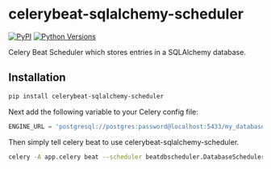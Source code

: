# celerybeat-sqlalchemy-scheduler

[![PyPI](https://img.shields.io/pypi/v/celerybeat-sqlalchemy-scheduler.svg)](https://pypi.python.org/pypi/celerybeat-sqlalchemy-scheduler)
[![Python Versions](https://img.shields.io/pypi/pyversions/celerybeat-sqlalchemy-scheduler.svg)](https://pypi.python.org/pypi/celerybeat-sqlalchemy-scheduler)

Celery Beat Scheduler which stores entries in a SQLAlchemy database.

## Installation

```bash
pip install celerybeat-sqlalchemy-scheduler
```

Next add the following variable to your Celery config file:

```python
ENGINE_URL = 'postgresql://postgres:password@localhost:5433/my_database'
```

Then simply tell celery beat to use celerybeat-sqlalchemy-scheduler.

```bash
celery -A app.celery beat --scheduler beatdbscheduler.DatabaseScheduler
```
